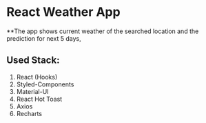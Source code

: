 # React Weather App

**The app shows current weather of the searched location and the prediction for next 5 days,

## Used Stack:
1. React (Hooks)
2. Styled-Components
3. Material-UI
4. React Hot Toast
5. Axios
6. Recharts


